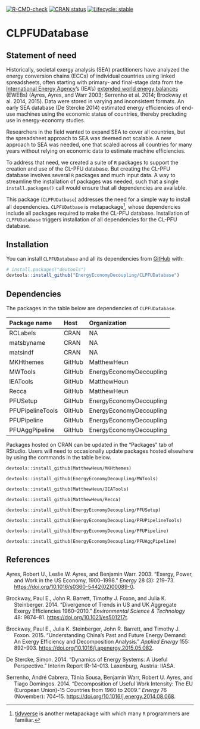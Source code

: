 
<!-- README.md is generated from README.Rmd. Please edit Readme.Rmd. -->
<!-- Define some macros for later use -->
<!-- badges: start -->

[![R-CMD-check](https://github.com/EnergyEconomyDecoupling/CLPFUDatabase/actions/workflows/R-CMD-check.yaml/badge.svg)](https://github.com/EnergyEconomyDecoupling/CLPFUDatabase/actions/workflows/R-CMD-check.yaml)
[![CRAN
status](https://www.r-pkg.org/badges/version/CLPFUDatabase)](https://CRAN.R-project.org/package=CLPFUDatabase)
[![Lifecycle:
stable](https://img.shields.io/badge/lifecycle-stable-brightgreen.svg)](https://lifecycle.r-lib.org/articles/stages.html#stable)
<!-- badges: end -->

# CLPFUDatabase

## Statement of need

Historically, societal exergy analysis (SEA) practitioners have analyzed
the energy conversion chains (ECCs) of individual countries using linked
spreadsheets, often starting with primary- and final-stage data from the
[International Energy Agency](https://www.iea.org)’s (IEA’s) [extended
world energy
balances](https://www.iea.org/data-and-statistics/data-product/world-energy-balances)
(EWEBs) (Ayres, Ayres, and Warr 2003; Serrenho et al. 2014; Brockway et
al. 2014, 2015). Data were stored in varying and inconsistent formats.
An early SEA database (De Stercke 2014) estimated energy efficiencies of
end-use machines using the economic status of countries, thereby
precluding use in energy-economy studies.

Researchers in the field wanted to expand SEA to cover all countries,
but the spreadsheet approach to SEA was deemed not scalable. A new
approach to SEA was needed, one that scaled across all countries for
many years without relying on economic data to estimate machine
efficiencies.

To address that need, we created a suite of `R` packages to support the
creation and use of the CL-PFU database. But creating the CL-PFU
database involves several `R` packages and much input data. A way to
streamline the installation of packages was needed, such that a single
`install.packages()` call would ensure that all dependencies are
available.

This package (`CLPFUDatbase`) addresses the need for a simple way to
install all dependencies. `CLPFUDatbase` is metapackage[^1], whose
dependencies include all packages required to make the CL-PFU database.
Installation of `CLPFUDatabase` triggers installation of all
dependencies for the CL-PFU database.

## Installation

You can install `CLPFUDatabase` and all its dependencies from
[GitHub](https://github.com/) with:

``` r
# install.packages("devtools")
devtools::install_github("EnergyEconomyDecoupling/CLPFUDatabase")
```

## Dependencies

The packages in the table below are dependencies of `CLPFUDatabase`.

| Package name     | Host   | Organization            |
|:-----------------|:-------|:------------------------|
| RCLabels         | CRAN   | NA                      |
| matsbyname       | CRAN   | NA                      |
| matsindf         | CRAN   | NA                      |
| MKHthemes        | GitHub | MatthewHeun             |
| MWTools          | GitHub | EnergyEconomyDecoupling |
| IEATools         | GitHub | MatthewHeun             |
| Recca            | GitHub | MatthewHeun             |
| PFUSetup         | GitHub | EnergyEconomyDecoupling |
| PFUPipelineTools | GitHub | EnergyEconomyDecoupling |
| PFUPipeline      | GitHub | EnergyEconomyDecoupling |
| PFUAggPipeline   | GitHub | EnergyEconomyDecoupling |

Packages hosted on CRAN can be updated in the “Packages” tab of RStudio.
Users will need to occasionally update packages hosted elsewhere by
using the commands in the table below.

`devtools::install_github(MatthewHeun/MKHthemes)`

`devtools::install_github(EnergyEconomyDecoupling/MWTools)`

`devtools::install_github(MatthewHeun/IEATools)`

`devtools::install_github(MatthewHeun/Recca)`

`devtools::install_github(EnergyEconomyDecoupling/PFUSetup)`

`devtools::install_github(EnergyEconomyDecoupling/PFUPipelineTools)`

`devtools::install_github(EnergyEconomyDecoupling/PFUPipeline)`

`devtools::install_github(EnergyEconomyDecoupling/PFUAggPipeline)`

## References

<div id="refs" class="references csl-bib-body hanging-indent">

<div id="ref-Ayres:2003ec" class="csl-entry">

Ayres, Robert U., Leslie W. Ayres, and Benjamin Warr. 2003. “Exergy,
Power, and Work in the US Economy, 1900–1998.” *Energy* 28 (3): 219–73.
<https://doi.org/10.1016/s0360-5442(02)00089-0>.

</div>

<div id="ref-Brockway:2014aa" class="csl-entry">

Brockway, Paul E., John R. Barrett, Timothy J. Foxon, and Julia K.
Steinberger. 2014. “Divergence of Trends in US and UK Aggregate Exergy
Efficiencies 1960–2010.” *Environmental Science & Technology* 48:
9874–81. <https://doi.org/10.1021/es501217t>.

</div>

<div id="ref-Brockway:2015aa" class="csl-entry">

Brockway, Paul E., Julia K. Steinberger, John R. Barrett, and Timothy J.
Foxon. 2015. “Understanding China’s Past and Future Energy Demand: An
Exergy Efficiency and Decomposition Analysis.” *Applied Energy* 155:
892–903. <https://doi.org/10.1016/j.apenergy.2015.05.082>.

</div>

<div id="ref-De-Stercke:2014" class="csl-entry">

De Stercke, Simon. 2014. “Dynamics of Energy Systems: A Useful
Perspective.” Interim Report IR-14-013. Laxenburg, Austria: IIASA.

</div>

<div id="ref-Serrenho:2014aa" class="csl-entry">

Serrenho, André Cabrera, Tânia Sousa, Benjamin Warr, Robert U. Ayres,
and Tiago Domingos. 2014. “Decomposition of Useful Work Intensity: The
EU (European Union)-15 Countries from 1960 to 2009.” *Energy* 76
(November): 704–15. <https://doi.org/10.1016/j.energy.2014.08.068>.

</div>

</div>

[^1]: [tidyverse](https://www.tidyverse.org) is another metapackage with
    which many `R` programmers are familiar.
